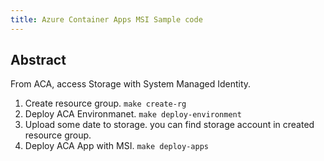 ```yaml
---
title: Azure Container Apps MSI Sample code
---
```


## Abstract

From ACA, access Storage with System Managed Identity.

1. Create resource group. `make create-rg`
2. Deploy ACA Environmanet. `make deploy-environment`
3. Upload some date to storage. you can find storage account in created resource group.
4. Deploy ACA App with MSI. `make deploy-apps`

